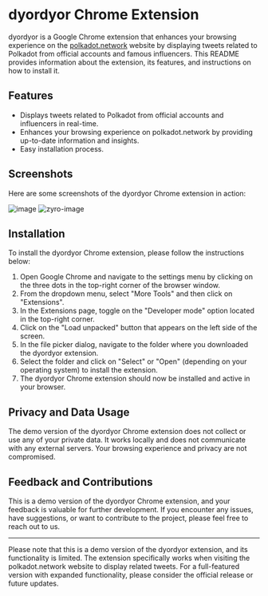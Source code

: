 # dyordyor Chrome Extension

dyordyor is a Google Chrome extension that enhances your browsing experience on the [polkadot.network](https://polkadot.network) website by displaying tweets related to Polkadot from official accounts and famous influencers. This README provides information about the extension, its features, and instructions on how to install it.

## Features

- Displays tweets related to Polkadot from official accounts and influencers in real-time.
- Enhances your browsing experience on polkadot.network by providing up-to-date information and insights.
- Easy installation process.

## Screenshots

Here are some screenshots of the dyordyor Chrome extension in action:

![image](https://github.com/dyordyor/dyordyor/assets/135133993/7d1fd7e4-bebb-46fd-8475-71b9e2141bdb)
![zyro-image](https://github.com/dyordyor/dyordyor/assets/135133993/d11bd811-07b9-4c3c-abc3-f06fb1a0bb53)


## Installation

To install the dyordyor Chrome extension, please follow the instructions below:

1. Open Google Chrome and navigate to the settings menu by clicking on the three dots in the top-right corner of the browser window.
2. From the dropdown menu, select "More Tools" and then click on "Extensions".
3. In the Extensions page, toggle on the "Developer mode" option located in the top-right corner.
4. Click on the "Load unpacked" button that appears on the left side of the screen.
5. In the file picker dialog, navigate to the folder where you downloaded the dyordyor extension.
6. Select the folder and click on "Select" or "Open" (depending on your operating system) to install the extension.
7. The dyordyor Chrome extension should now be installed and active in your browser.

## Privacy and Data Usage

The demo version of the dyordyor Chrome extension does not collect or use any of your private data. It works locally and does not communicate with any external servers. Your browsing experience and privacy are not compromised.

## Feedback and Contributions

This is a demo version of the dyordyor Chrome extension, and your feedback is valuable for further development. If you encounter any issues, have suggestions, or want to contribute to the project, please feel free to reach out to us.

---

Please note that this is a demo version of the dyordyor extension, and its functionality is limited. The extension specifically works when visiting the polkadot.network website to display related tweets. For a full-featured version with expanded functionality, please consider the official release or future updates.
